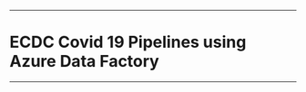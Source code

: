--------------------------------------------------
# ECDC Covid 19 Pipelines using Azure Data Factory 
--------------------------------------------------

